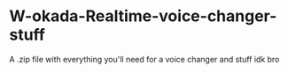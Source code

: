 # W-okada-Realtime-voice-changer-stuff
A .zip file with everything you'll need for a voice changer and stuff idk bro
